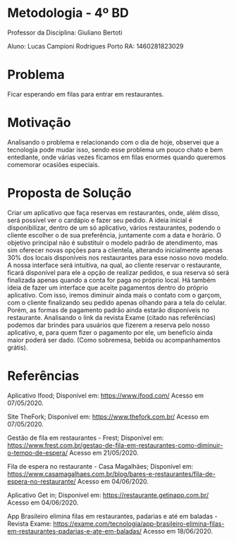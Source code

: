 # Metodologia - 4º BD

Professor da Disciplina: Giuliano Bertoti 

Aluno: Lucas Campioni Rodrigues Porto RA: 1460281823029

# Problema

 Ficar esperando em filas para entrar em restaurantes.

# Motivação

Analisando o problema e relacionando com o dia de hoje, observei que a tecnologia pode mudar isso, sendo esse problema um pouco chato e bem entediante, onde várias vezes ficamos em filas enormes quando queremos comemorar ocasiões especiais.

# Proposta de Solução

 Criar um aplicativo que faça reservas em restaurantes, onde, além disso, será possível ver o cardápio e fazer seu pedido. A ideia inicial é disponibilizar, dentro de um só aplicativo, vários restaurantes, podendo o cliente escolher o de sua preferência, juntamente com a data e horário. O objetivo principal não é substituir o modelo padrão de atendimento, mas sim oferecer novas opções para a clientela, alterando inicialmente apenas 30% dos locais disponíveis nos restaurantes para esse nosso novo modelo. A nossa interface será intuitiva, na qual, ao cliente reservar o restaurante, ficará disponível para ele a opção de realizar pedidos, e sua reserva só será finalizada apenas quando a conta for paga no próprio local. Há também ideia de fazer um interface que aceite pagamentos dentro do próprio aplicativo. Com isso, iremos diminuir ainda mais o contato com o garçom, com o cliente finalizando seu pedido apenas olhando para a tela do celular. Porém, as formas de pagamento padrão ainda estarão disponíveis no restaurante.
Analisando o link da revista Exame (citado nas referências) podemos dar brindes para usuários que fizerem a reserva pelo nosso aplicativo, e, para quem fizer o pagamento por ele, um beneficío ainda maior poderá ser dado. (Como sobremesa, bebida ou acompanhamentos grátis).

 
# Referências

Aplicativo Ifood; Disponível em: https://www.ifood.com/ Acesso em 07/05/2020.

Site TheFork; Disponível em: https://www.thefork.com.br/ Acesso em 07/05/2020.

Gestão de fila em restaurantes - Frest; Disponível em: https://www.frest.com.br/gestao-de-fila-em-restaurantes-como-diminuir-o-tempo-de-espera/ Acesso em 21/05/2020.

Fila de espera no restaurante - Casa Magalhães; Disponível em: https://www.casamagalhaes.com.br/blog/bares-e-restaurantes/fila-de-espera-no-restaurante/ Acesso em 04/06/2020.

Aplicativo Get in;  Disponível em: https://restaurante.getinapp.com.br/ Acesso em 04/06/2020.

App Brasileiro elimina filas em restaurantes, padarias e até em baladas - Revista Exame: https://exame.com/tecnologia/app-brasileiro-elimina-filas-em-restaurantes-padarias-e-ate-em-baladas/ Acesso em 18/06/2020.


